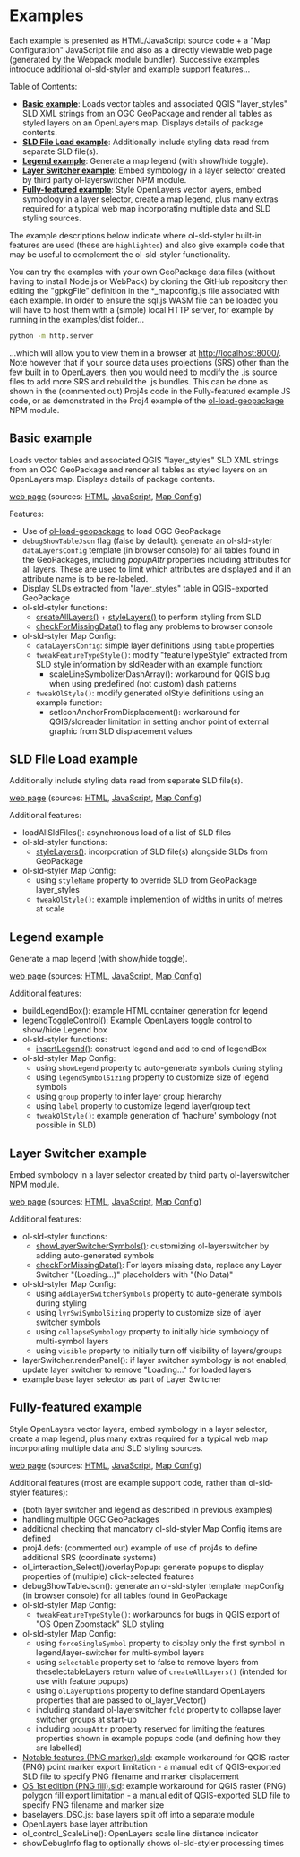 # Examples

Each example is presented as HTML/JavaScript source code + a "Map Configuration" JavaScript file and also as a directly viewable web page (generated by the Webpack module bundler). Successive examples introduce additional ol-sld-styler and example support features...

Table of Contents:

- **[Basic example](#basic-example)**:
Loads vector tables and associated QGIS "layer_styles" SLD XML strings from an OGC GeoPackage and render all tables as styled layers on an OpenLayers map. Displays details of package contents.
- **[SLD File Load example](#sld-file-load-example)**:
Additionally include styling data read from separate SLD file(s).
- **[Legend example](#legend-example)**:
Generate a map legend (with show/hide toggle).
- **[Layer Switcher example](#layer-switcher-example)**:
Embed symbology in a layer selector created by third party ol-layerswitcher NPM module.
- **[Fully-featured example](#fully-featured-example)**:
Style OpenLayers vector layers, embed symbology in a layer selector, create a map legend, plus many extras required for a typical web map incorporating multiple data and SLD styling sources.

The example descriptions below indicate where ol-sld-styler built-in features are used (these are `highlighted`) and also give example code that may be useful to complement the ol-sld-styler functionality.

You can try the examples with your own GeoPackage data files (without having to
install Node.js or WebPack) by cloning the GitHub repository then editing the "gpkgFile" definition in the *_mapconfig.js file associated with each example. In order to ensure the sql.js WASM file can be loaded you will have to host them with a (simple) local HTTP server, for example by running in the examples/dist folder...

```bash
python -m http.server
```

...which will allow you to view them in a browser at [http://localhost:8000/](http://localhost:8000/). Note however that if your source data uses projections (SRS) other than the few built in to OpenLayers, then you would need to modify the .js source files to add more SRS and rebuild the .js bundles. This can be done as shown in the (commented out) Proj4s code in the Fully-featured example JS code, or as demonstrated in the Proj4 example of the [ol-load-geopackage](https://github.com/richard-thomas/ol-load-geopackage#readme) NPM module.

## Basic example

Loads vector tables and associated QGIS "layer_styles" SLD XML strings from an OGC GeoPackage and render all tables as styled layers on an OpenLayers map. Displays details of package contents.

[web page](https://richard-thomas.github.io/ol-sld-styler/examples/dist/basic_example.html) (sources:
[HTML](https://github.com/richard-thomas/ol-sld-styler/tree/master/examples/dist/basic_example.html),
[JavaScript](https://github.com/richard-thomas/ol-sld-styler/tree/master/examples/src/basic_example.js),
[Map Config](https://github.com/richard-thomas/ol-sld-styler/tree/master/examples/dist/basic_mapconfig.js))

Features:

- Use of [ol-load-geopackage](https://github.com/richard-thomas/ol-load-geopackage#readme) to load OGC GeoPackage
- `debugShowTableJson` flag (false by default): generate an ol-sld-styler `dataLayersConfig` template (in browser console) for all tables found in the GeoPackages, including _popupAttr_ properties including attributes for all layers. These are used to limit which attributes are displayed and if an attribute name is to be re-labeled.
- Display SLDs extracted from "layer_styles" table in QGIS-exported GeoPackage
- ol-sld-styler functions:
  - [createAllLayers()](API.md#createalllayersdatalayersconfig) + [styleLayers()](API.md#stylelayersview-sourcedescription-datasources-sldlayerstyles-sldstylesoverride-options) to perform styling from SLD
  - [checkForMissingData()](API.md#checkformissingdata) to flag any problems to browser console
- ol-sld-styler Map Config:
  - `dataLayersConfig`: simple layer definitions using `table` properties
  - `tweakFeatureTypeStyle()`: modify "featureTypeStyle" extracted from  SLD style information by sldReader with an example function:
    - scaleLineSymbolizerDashArray(): workaround for QGIS bug when using predefined (not custom) dash patterns
  - `tweakOlStyle()`: modify generated olStyle definitions using an example function:
    - setIconAnchorFromDisplacement(): workaround for QGIS/sldreader limitation in setting anchor point of external graphic from SLD displacement values

## SLD File Load example

Additionally include styling data read from separate SLD file(s).

[web page](https://richard-thomas.github.io/ol-sld-styler/examples/dist/sld_files_example.html) (sources:
[HTML](https://github.com/richard-thomas/ol-sld-styler/tree/master/examples/dist/sld_files_example.html),
[JavaScript](https://github.com/richard-thomas/ol-sld-styler/tree/master/examples/src/sld_files_example.js),
[Map Config](https://github.com/richard-thomas/ol-sld-styler/tree/master/examples/dist/sld_files_mapconfig.js))

Additional features:

- loadAllSldFiles(): asynchronous load of a list of SLD files
- ol-sld-styler functions:
  - [styleLayers()](API.md#stylelayersview-sourcedescription-datasources-sldlayerstyles-sldstylesoverride-options): incorporation of SLD file(s) alongside SLDs from GeoPackage
- ol-sld-styler Map Config:
  - using `styleName` property to override SLD from GeoPackage layer_styles
  - `tweakOlStyle()`: example implemention of widths in units of metres at scale

## Legend example

Generate a map legend (with show/hide toggle).

[web page](https://richard-thomas.github.io/ol-sld-styler/examples/dist/legend_example.html) (sources:
[HTML](https://github.com/richard-thomas/ol-sld-styler/tree/master/examples/dist/legend_example.html),
[JavaScript](https://github.com/richard-thomas/ol-sld-styler/tree/master/examples/src/legend_example.js),
[Map Config](https://github.com/richard-thomas/ol-sld-styler/tree/master/examples/dist/legend_mapconfig.js))

Additional features:

- buildLegendBox(): example HTML container generation for legend
- legendToggleControl(): Example OpenLayers toggle control to show/hide Legend box
- ol-sld-styler functions:
  - [insertLegend()](API.md#insertlegendmap-legendcontainerelem): construct legend and add to end of legendBox
- ol-sld-styler Map Config:
  - using `showLegend` property to auto-generate symbols during styling
  - using `legendSymbolSizing` property to customize size of legend symbols
  - using `group` property to infer layer group hierarchy
  - using `label` property to customize legend layer/group text
  - `tweakOlStyle()`: example generation of 'hachure' symbology (not possible in SLD)

## Layer Switcher example

Embed symbology in a layer selector created by third party ol-layerswitcher NPM module.

[web page](https://richard-thomas.github.io/ol-sld-styler/examples/dist/layersw_example.html) (sources:
[HTML](https://github.com/richard-thomas/ol-sld-styler/tree/master/examples/dist/layersw_example.html),
[JavaScript](https://github.com/richard-thomas/ol-sld-styler/tree/master/examples/src/layersw_example.js),
[Map Config](https://github.com/richard-thomas/ol-sld-styler/tree/master/examples/dist/layersw_mapconfig.js))

Additional features:

- ol-sld-styler functions:
  - [showLayerSwitcherSymbols()](API.md#showlayerswitchersymbolsmap-layerswitcher): customizing ol-layerswitcher by adding auto-generated symbols
  - [checkForMissingData()](API.md#checkformissingdata): For layers missing data, replace any Layer Switcher "(Loading...)" placeholders with "(No Data)"
- ol-sld-styler Map Config:
  - using `addLayerSwitcherSymbols` property to auto-generate symbols during styling
  - using `lyrSwiSymbolSizing` property to customize size of layer switcher symbols
  - using `collapseSymbology` property to initially hide symbology of multi-symbol layers
  - using `visible` property to initially turn off visibility of layers/groups
- layerSwitcher.renderPanel(): if layer switcher symbology is not enabled, update layer switcher to remove "Loading..." for loaded layers
- example base layer selector as part of Layer Switcher

## Fully-featured example

Style OpenLayers vector layers, embed symbology in a layer selector, create a map legend, plus many extras required for a typical web map incorporating multiple data and SLD styling sources.

[web page](https://richard-thomas.github.io/ol-sld-styler/examples/dist/full_example.html) (sources:
[HTML](https://github.com/richard-thomas/ol-sld-styler/tree/master/examples/dist/full_example.html),
[JavaScript](https://github.com/richard-thomas/ol-sld-styler/tree/master/examples/src/full_example.js),
[Map Config](https://github.com/richard-thomas/ol-sld-styler/tree/master/examples/dist/full_mapconfig.js))

Additional features (most are example support code, rather than ol-sld-styler features):

- (both layer switcher and legend as described in previous examples)
- handling multiple OGC GeoPackages
- additional checking that mandatory ol-sld-styler Map Config items are defined
- proj4.defs: (commented out) example of use of proj4s to define additional SRS (coordinate systems)
- ol_interaction_Select()/overlayPopup: generate popups to display properties of (multiple) click-selected features
- debugShowTableJson(): generate an ol-sld-styler template mapConfig (in browser console) for all tables found in GeoPackage
- ol-sld-styler Map Config:
  - `tweakFeatureTypeStyle()`: workarounds for bugs in QGIS export of "OS Open Zoomstack" SLD styling
- ol-sld-styler Map Config:
  - using `forceSingleSymbol` property to display only the first symbol in legend/layer-switcher for multi-symbol layers
  - using `selectable` property set to false to remove layers from theselectableLayers return value of `createAllLayers()` (intended for use with feature popups)
  - using `olLayerOptions` property to define standard OpenLayers properties that are passed to ol_layer_Vector()
  - including standard ol-layerswitcher `fold` property to collapse layer switcher groups at start-up
  - including `popupAttr` property reserved for limiting the features properties shown in example popups code (and defining how they are labelled)
- [Notable features (PNG marker).sld](https://github.com/richard-thomas/ol-sld-styler/tree/master/examples/dist/sld/Notable%20features%20(PNG%20marker).sld): example workaround for QGIS raster (PNG) point marker export limitation - a manual edit of QGIS-exported SLD file to specify PNG filename and marker displacement
- [OS 1st edition (PNG fill).sld](https://github.com/richard-thomas/ol-sld-styler/tree/master/examples/dist/sld/OS%201st%20edition%20(PNG%20fill).sld): example workaround for QGIS raster (PNG) polygon fill export limitation - a manual edit of QGIS-exported SLD file to specify PNG filename and marker size
- baselayers_DSC.js: base layers split off into a separate module
- OpenLayers base layer attribution
- ol_control_ScaleLine(): OpenLayers scale line distance indicator
- showDebugInfo flag to optionally shows ol-sld-styler processing times
